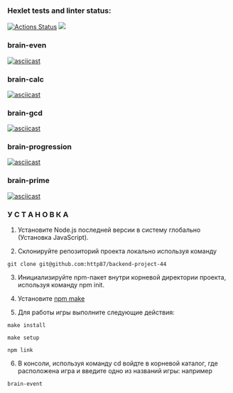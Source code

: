 ### Hexlet tests and linter status:
[![Actions Status](https://github.com/http87/backend-project-44/actions/workflows/hexlet-check.yml/badge.svg)](https://github.com/http87/backend-project-44/actions) <a href="https://codeclimate.com/github/http87/backend-project-44/maintainability"><img src="https://api.codeclimate.com/v1/badges/f9cb8536f3e65137cba0/maintainability" /></a>

### brain-even
[![asciicast](https://asciinema.org/a/KESB71MgFufnCRc4FVWzCJuVl.svg)](https://asciinema.org/a/KESB71MgFufnCRc4FVWzCJuVl)

### brain-calc
[![asciicast](https://asciinema.org/a/Iav0Oy3Y1sFLbXrl5CwbXTreX.svg)](https://asciinema.org/a/Iav0Oy3Y1sFLbXrl5CwbXTreX)

### brain-gcd
[![asciicast](https://asciinema.org/a/I0ca88B4iFnaC7nr6aZts0H00.svg)](https://asciinema.org/a/I0ca88B4iFnaC7nr6aZts0H00)

### brain-progression
[![asciicast](https://asciinema.org/a/Y99ytSZckHgIX78PJkC9nVIDy.svg)](https://asciinema.org/a/Y99ytSZckHgIX78PJkC9nVIDy)

### brain-prime
[![asciicast](https://asciinema.org/a/2ejVX79kFo0xNpQ645aWsUGvp.svg)](https://asciinema.org/a/2ejVX79kFo0xNpQ645aWsUGvp)


### У С Т А Н О В К А

1. Установите Node.js последней версии в систему глобально (Установка JavaScript).

2. Склонируйте репозиторий проекта локально используя команду 
```
git clone git@github.com:http87/backend-project-44 
```
3. Инициализируйте npm-пакет внутри корневой директории проекта, используя команду npm init.

4. Установите [npm make](https://www.npmjs.com/package/make)

5. Для работы игры выполните следующие действия: 
```
make install

make setup 

npm link
```
6. В консоли, используя команду cd войдте в корневой каталог, где расположена игра и введите одно из названий игры: например 
```
brain-event
```